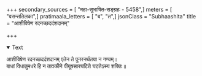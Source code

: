 +++
secondary_sources = [ "महा-सुभाषित-सङ्ग्रहः - 5458",]
meters = [ "वसन्ततिलका",]
pratimaala_letters = [ "ब", "त",]
jsonClass = "Subhaashita"
title = "आशीविषेण रदनच्छददंशदानम्"

+++

<details open><summary>Text</summary>

आशीविषेण रदनच्छददंशदानम् एतेन ते पुनरनर्थतया न गण्यम्।  
बाधां विधातुमधरे हि न तावकीने पीयूषसारघटिते घटतेऽस्य शक्तिः॥
</details>
